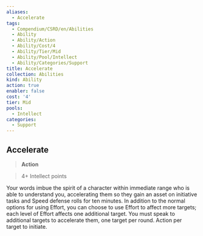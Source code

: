 ```yaml
---
aliases:
  - Accelerate
tags:
  - Compendium/CSRD/en/Abilities
  - Ability
  - Ability/Action
  - Ability/Cost/4
  - Ability/Tier/Mid
  - Ability/Pool/Intellect
  - Ability/Categories/Support
title: Accelerate
collection: Abilities
kind: Ability
action: true
enabler: false
cost: '4'
tier: Mid
pools:
  - Intellect
categories:
  - Support
---
```

## Accelerate    
>**Action**    
>4+ Intellect points  
    
Your words imbue the spirit of a character within immediate range who is able to understand you, accelerating them so they gain an asset on initiative tasks and Speed defense rolls for ten minutes. In addition to the normal options for using Effort, you can choose to use Effort to affect more targets; each level of Effort affects one additional target. You must speak to additional targets to accelerate them, one target per round. Action per target to initiate.